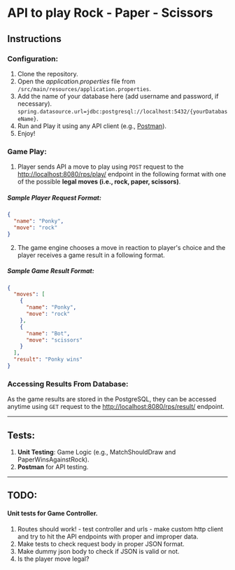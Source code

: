 # API to play Rock - Paper - Scissors
## Instructions
### Configuration:
1. Clone the repository.
2. Open the *application.properties* file from `/src/main/resources/application.properties`. 
3. Add the name of your database here (add username and password, if necessary). `spring.datasource.url=jdbc:postgresql://localhost:5432/{yourDatabaseName}`.
4. Run and Play it using any API client (e.g., [Postman](https://www.postman.com/ "Postman")).
5. Enjoy! 

### Game Play:

1. Player sends API a move to play using `POST` request to the [http://localhost:8080/rps/play/](http://localhost:8080/rps/play/ "http://localhost:8080/rps/play/") endpoint in the following format with one of the possible **legal moves (i.e., rock, paper, scissors)**.

#####  Sample Player Request Format:
```json
{
  "name": "Ponky",
  "move": "rock"
}
```

2. The game engine chooses a move in reaction to player's choice and the player receives a game result in a following format. 

##### Sample Game Result Format:
```json
{
  "moves": [
    {
      "name": "Ponky",
      "move": "rock"
    },
    {
      "name": "Bot",
      "move": "scissors"
    }
  ],
  "result": "Ponky wins"
}
```

### Accessing Results From Database:

As the game results are stored in the PostgreSQL, they can be accessed anytime using `GET` request to the [http://localhost:8080/rps/result/](http://localhost:8080/rps/result/ "http://localhost:8080/rps/result/") endpoint. 

------------
## Tests:

1. **Unit Testing**: Game Logic (e.g., MatchShouldDraw and PaperWinsAgainstRock). 
2. **Postman** for API testing. 

------------
## TODO:

#### Unit tests for Game Controller.
1. Routes should work! - test controller and urls - make custom http client and try to hit the API endpoints with proper and improper data.
2. Make tests to check request body in proper JSON format.
3. Make dummy json body to check if JSON is valid or not.
4. Is the player move legal?
